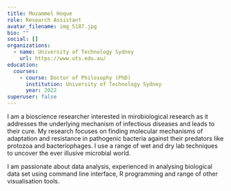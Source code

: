 ```yaml
---
title: Mozammel Hoque
role: Research Assistant
avatar_filename: img_5187.jpg
bio: ""
social: []
organizations:
  - name: University of Technology Sydney
    url: https://www.uts.edu.au/
education:
  courses:
    - course: Doctor of Philosophy (PhD)
      institution: University of Technology Sydney
      year: 2022
superuser: false
---
```

<!--StartFragment-->

I am a bioscience researcher interested in mirobiological research as it addresses the underlying mechanism of infectious diseases and leads to their cure. My research focuses on finding molecular mechanisms of adaptation and resistance in pathogenic bacteria against their predators like protozoa and bacteriophages. I use a range of wet and dry lab techniques to uncover the ever illusive microbial world. 

<!--StartFragment-->

I am passionate about data analysis, experienced in analysing biological data set using command line interface, R programming and range of other visualisation tools. 

<!--EndFragment-->

<!--EndFragment-->